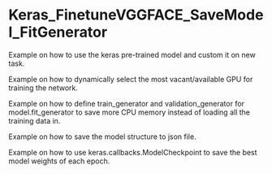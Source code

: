 # Keras_FinetuneVGGFACE_SaveModel_FitGenerator

Example on how to use the keras pre-trained model and custom it on new task.

Example on how to dynamically select the most vacant/available GPU for training the network.

Example on how to define train_generator and validation_generator for model.fit_generator to save more CPU memory instead of loading all the training data in.

Example on how to save the model structure to json file.

Example on how to use keras.callbacks.ModelCheckpoint to save the best model weights of each epoch.

